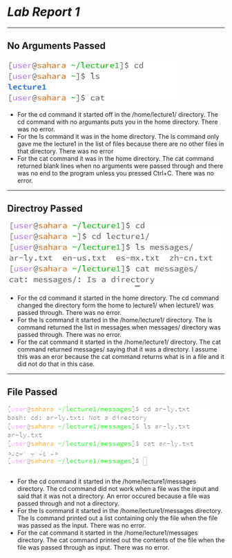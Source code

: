 # ***Lab Report 1***
***
## No Arguments Passed
![Image](./noargs.PNG)
* For the cd command it started off in the /home/lecture1/ directory. The cd command with no argumants puts you in the home directory. There was no error.
* For the ls command it was in the home directory. The ls command only gave me the lecture1 in the list of files because there are no other files in that directory. There was no error
* For the cat command it was in the home directory. The cat command returned blank lines when no arguments were passed through and there was no end to the program unless you pressed Ctrl+C. There was no error.

---
## Directroy Passed
![Image](./directory.PNG)
* For the cd command it started in the home directory. The cd command changed the directory form the home to lecture1/ when lecture1/ was passed through. There was no error.
* For the ls command it started in the /home/lecture1/ directory. The ls command returned the list in messages when messages/ directory was passed through. There was no error.
* For the cat command it started in the /home/lecture1/ directory. The cat command returned messages/ saying that it was a directory. I assume this was an eror because the cat command returns what is in a file and it did not do that in this case.

---
## File Passed
![Image](./file.PNG)
* For the cd command it started in the /home/lecture1/messages directory. The cd command did not work when a file was the input and said that it was not a directory. An error occured because a file was passed through and not a directory.
* For the ls command it started in the /home/lecture1/messages directory. The ls command printed out a list containing only the file when the file was passed as the input. There was no error.
* For the cat command it started in the /home/lecture1/messages directory. The cat command printed out the contents of the file when the file was passed through as input. There was no error.
